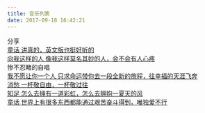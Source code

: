 ```yaml
---
title: 音乐列表
date: 2017-09-18 16:42:21
---
```


<script type="text/javascript" src="../scripts/loadListCss.js" defer="defer"></script>
<div class="container 2017">
    <div class="header"><i class="icon-bookmark"></i>分享</div>
    <div class="content">
	    <div class="link-item">
            <a href="http://kg.qq.com/node/play?s=4YB9lO4cDxNXv4nY&shareuid=609b94832c28378d&topsource=a0_pn201001003_z11_u26969506_l0_t1505919870__&code=081WhaK62wjpHM0NxRL62WA1K62WhaKH&state=" target="_blank">
            <span class="title">童话</span>
            <span class="des">讲真的，英文版也挺好听的</span>
            </a>
        </div>
        <div class="link-item">
            <a href="https://y.qq.com/n/yqq/song/00375L600p9sxv.html?ADTAG=baiduald&play=1" target="_blank">
            <span class="title">向我这样的人</span>
            <span class="des">像我这样莫名其妙的人，会不会有人心疼</span>
            </a>
        </div>
    </div>
</div>

<div class="container 2017">
    <div class="header"><i class="icon-bookmark"></i>惨不忍睹的自唱</div>
    <div class="content">
        <div class="link-item">
            <a href="http://node.kg.qq.com/play?s=5HpbRD5HGnaXM5Mk&g_f=personal" target="_blank">
            <span class="title">我不愿让你一个人</span>
            <span class="des">只求命运带你去一段全新的旅程，往幸福的天涯飞奔</span>
            </a>
        </div>
        <div class="link-item">
            <a href="http://node.kg.qq.com/play?s=5HpbRD5HGnaXM5Mk&g_f=personal" target="_blank">
            <span class="title">消愁</span>
            <span class="des">一杯敬自由，一杯敬过往</span>
            </a>
        </div>
		<div class="link-item">
            <a href="http://node.kg.qq.com/play?s=UpHEYgUpXw2hkUpn&g_f=personal" target="_blank">
            <span class="title">知足</span>
            <span class="des">怎么去拥有一道彩虹，怎么去拥抱一夏天的风</span>
            </a>
        </div>
	    <div class="link-item">
            <a href="http://kg.qq.com/node/play?s=dMayFldMF9MkzdM9&shareuid=609b94832c28378d&topsource=a0_pn201001003_z11_u26969506_l0_t1505748509__" target="_blank">
            <span class="title">童话</span>
            <span class="des">世界上有很多东西都能通过艰苦奋斗得到，唯独爱不行</span>
            </a>
		</div>
    </div>
</div>
